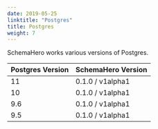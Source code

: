 ```yaml
---
date: 2019-05-25
linktitle: "Postgres"
title: Postgres
weight: 7
---
```


SchemaHero works various versions of Postgres.

| Postgres Version | SchemaHero Version |
|------------------|------------|
| 11 | 0.1.0 / v1alpha1 |
| 10 | 0.1.0 / v1alpha1 |
| 9.6 | 0.1.0 / v1alpha1 |
| 9.5 | 0.1.0 / v1alpha1 |
